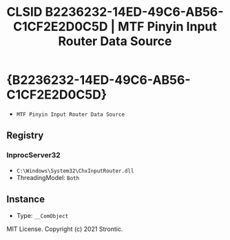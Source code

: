 ﻿---
title: "CLSID B2236232-14ED-49C6-AB56-C1CF2E2D0C5D | MTF Pinyin Input Router Data Source"
excerpt: What is COM-Object CLSID B2236232-14ED-49C6-AB56-C1CF2E2D0C5D?
---

# {B2236232-14ED-49C6-AB56-C1CF2E2D0C5D}

* `MTF Pinyin Input Router Data Source`

## Registry


### InprocServer32

* `C:\Windows\System32\ChxInputRouter.dll`
* ThreadingModel: `Both`

## Instance

* Type: `__ComObject`

MIT License. Copyright (c) 2021 Strontic.


